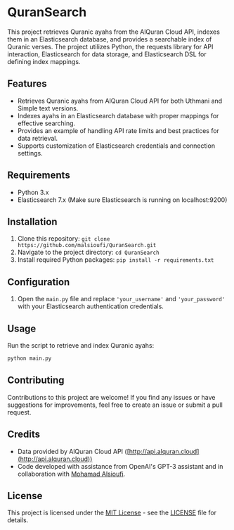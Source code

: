 # QuranSearch

This project retrieves Quranic ayahs from the AlQuran Cloud API, indexes them in an Elasticsearch database, and provides a searchable index of Quranic verses. The project utilizes Python, the requests library for API interaction, Elasticsearch for data storage, and Elasticsearch DSL for defining index mappings.

## Features

- Retrieves Quranic ayahs from AlQuran Cloud API for both Uthmani and Simple text versions.
- Indexes ayahs in an Elasticsearch database with proper mappings for effective searching.
- Provides an example of handling API rate limits and best practices for data retrieval.
- Supports customization of Elasticsearch credentials and connection settings.

## Requirements

- Python 3.x
- Elasticsearch 7.x (Make sure Elasticsearch is running on localhost:9200)

## Installation

1. Clone this repository: `git clone https://github.com/malsioufi/QuranSearch.git`
2. Navigate to the project directory: `cd QuranSearch`
3. Install required Python packages: `pip install -r requirements.txt`

## Configuration

1. Open the `main.py` file and replace `'your_username'` and `'your_password'` with your Elasticsearch authentication credentials.

## Usage

Run the script to retrieve and index Quranic ayahs:

```bash
python main.py
```

## Contributing
Contributions to this project are welcome! If you find any issues or have suggestions for improvements, feel free to create an issue or submit a pull request.

## Credits
- Data provided by AlQuran Cloud API ([http://api.alquran.cloud](http://api.alquran.cloud))
- Code developed with assistance from OpenAI's GPT-3 assistant and in collaboration with [Mohamad Alsioufi](https://github.com/malsioufi).

## License

This project is licensed under the [MIT License](LICENSE) - see the [LICENSE](LICENSE) file for details.
